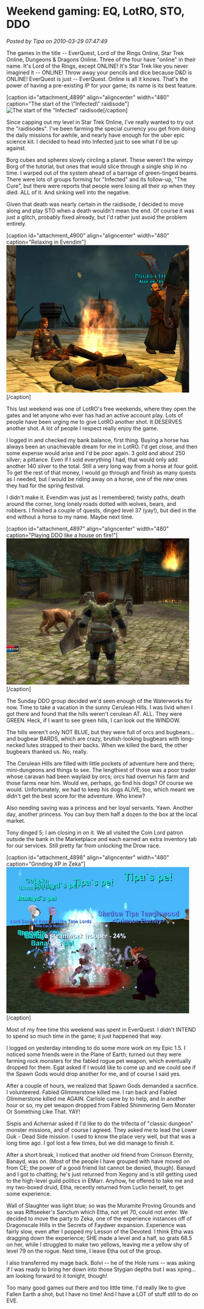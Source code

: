 # Weekend gaming: EQ, LotRO, STO, DDO

*Posted by Tipa on 2010-03-29 07:47:49*

The games in the title -- EverQuest, Lord of the Rings Online, Star Trek Online, Dungeons & Dragons Online. Three of the four have "online" in their name. It's Lord of the Rings, except ONLINE! It's Star Trek like you never imagined it -- ONLINE! Throw away your pencils and dice because D&D is ONLINE! EverQuest is just -- EverQuest. Online is all it knows. That's the power of having a pre-existing IP for your game; its name is its best feature.

[caption id="attachment\_4899" align="aligncenter" width="480" caption="The start of the \\"Infected\\" raidisode"]![](../../../uploads/2010/03/GameClient-2010-03-27-11-28-11-01.jpg "The start of the \"Infected\" raidisode")[/caption]

Since capping out my level in Star Trek Online, I've really wanted to try out the "raidisodes". I've been farming the special currency you get from doing the daily missions for awhile, and nearly have enough for the uber epic science kit. I decided to head into Infected just to see what I'd be up against.

Borg cubes and spheres slowly circling a planet. These weren't the wimpy Borg of the tutorial, but ones that would slice through a single ship in no time. I warped out of the system ahead of a barrage of green-tinged beams. There were lots of groups forming for "Infected" and its follow-up, "The Cure", but there were reports that people were losing all their xp when they died. ALL of it. And sinking well into the negative.

Given that death was nearly certain in the raidisode, I decided to move along and play STO when a death wouldn't mean the end. Of course it was just a glitch, probably fixed already, but I'd rather just avoid the problem entirely.

[caption id="attachment\_4900" align="aligncenter" width="480" caption="Relaxing in Evendim"]![](../../../uploads/2010/03/lotroclient-2010-03-27-12-44-24-33.jpg "Relaxing in Evendim")[/caption]

This last weekend was one of LotRO's free weekends, where they open the gates and let anyone who ever has had an active account play. Lots of people have been urging me to give LotRO another shot. It DESERVES another shot. A lot of people I respect really enjoy the game.

I logged in and checked my bank balance, first thing. Buying a horse has always been an unachievable dream for me in LotRO. I'd get close, and then some expense would arise and I'd be poor again. 3 gold and about 250 silver; a pittance. Even if I sold everything I had, that would only add another 140 silver to the total. Still a very long way from a horse at four gold. To get the rest of that money, I would go through and finish as many quests as I needed, but I would be riding away on a horse, one of the new ones they had for the spring festival.

I didn't make it. Evendim was just as I remembered; twisty paths, death around the corner, long lonely roads dotted with wolves, bears, and robbers. I finished a couple of quests, dinged level 37 (yay!), but died in the end without a horse to my name. Maybe next time.

[caption id="attachment\_4897" align="aligncenter" width="480" caption="Playing DDO like a house on fire!"]![](../../../uploads/2010/03/dndclient-2010-03-28-20-52-32-33.jpg "Playing DDO like a house on fire!")[/caption]

The Sunday DDO group decided we'd seen enough of the Waterworks for now. Time to take a vacation in the sunny Cerulean Hills. I was livid when I got there and found that the hills weren't cerulean AT. ALL. They were GREEN. Heck, if I want to see green hills, I can look out the WINDOW.

The hills weren't only NOT BLUE, but they were full of orcs and bugbears... and bugbear BARDS, which are crazy, brutish-looking bugbears with long-necked lutes strapped to their backs. When we killed the bard, the other bugbears thanked us. No, really.

The Cerulean Hills are filled with little pockets of adventure here and there; mini-dungeons and things to see. The lengthiest of those was a poor trader whose caravan had been waylaid by orcs; orcs had overrun his farm and those farms near him. Would we, perhaps, go find his dogs? Of course we would. Unfortunately, we had to keep his dogs ALIVE, too, which meant we didn't get the best score for the adventure. Who knew?

Also needing saving was a princess and her loyal servants. Yawn. Another day, another princess. You can buy them half a dozen to the box at the local market.

Tony dinged 5; I am closing in on it. We all visited the Coin Lord patron outside the bank in the Marketplace and each earned an extra inventory tab for our services. Still pretty far from unlocking the Drow race.

[caption id="attachment\_4898" align="aligncenter" width="480" caption="Grinding XP in Zeka"]![](../../../uploads/2010/03/EQ000009.jpg "Grinding XP in Zeka with my pet weapon")[/caption]

Most of my free time this weekend was spent in EverQuest. I didn't INTEND to spend so much time in the game; it just happened that way.

I logged on yesterday intending to do some more work on my Epic 1.5. I noticed some friends were in the Plane of Earth; turned out they were farming rock monsters for the fabled rogue pet weapon, which eventually dropped for them. Egat asked if I would like to come up and we could see if the Spawn Gods would drop another for me, and of course I said yes.

After a couple of hours, we realized that Spawn Gods demanded a sacrifice. I volunteered. Fabled Glimmerstone killed me. I ran back and Fabled Glimmerstone killed me AGAIN. Carlisle came by to help, and in another hour or so, my pet weapon dropped from Fabled Shimmering Gem Monster Or Something Like That. YAY!

Sispis and Achernar asked if I'd like to do the trifecta of "classic dungeon" monster missions, and of course I agreed. They asked me to lead the Lower Guk - Dead Side mission. I used to know the place very well, but that was a long time ago. I got lost a few times, but we did manage to finish it.

After a short break, I noticed that another old friend from Crimson Eternity, Banayd, was on. (Most of the people I have grouped with have moved on from CE; the power of a good friend list cannot be denied, though). Banayd and I got to chatting; he's just returned from Xegony and is still getting used to the high-level guild politics in EMarr. Anyhow, he offered to take me and my two-boxed druid, Etha, recently returned from Luclin herself, to get some experience.

Wall of Slaughter was light blue; so was the Muramite Proving Grounds and so was Riftseeker's Sanctum which Etha, not yet 70, could not enter. We decided to move the party to Zeka, one of the experience instances off of Dragonscale Hills in the Secrets of Faydwer expansion. Experience was fairly slow, even after I popped my Lesson of the Devoted. I think Etha was dragging down the experience; SHE made a level and a half, so grats 68.5 on her, while I struggled to make two yellows, leaving me a yellow shy of level 79 on the rogue. Next time, I leave Etha out of the group.

I also transferred my mage back. Bolvi -- he of the Hole runs -- was asking if I was ready to bring her down into those Stygian depths but I was xping... am looking forward to it tonight, though!

Too many good games out there and too little time. I'd really like to give Fallen Earth a shot, but I have no time! And I have a LOT of stuff still to do on EVE.

